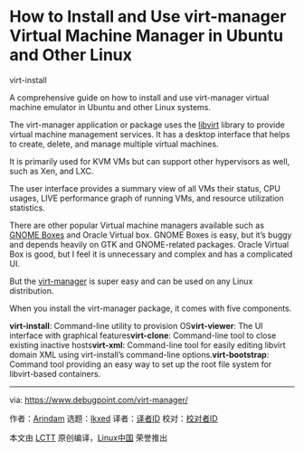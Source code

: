 [#]: subject: "How to Install and Use virt-manager Virtual Machine Manager in Ubuntu and Other Linux"
[#]: via: "https://www.debugpoint.com/virt-manager/"
[#]: author: "Arindam https://www.debugpoint.com/author/admin1/"
[#]: collector: "lkxed"
[#]: translator: " "
[#]: reviewer: " "
[#]: publisher: " "
[#]: url: " "

How to Install and Use virt-manager Virtual Machine Manager in Ubuntu and Other Linux
======
virt-install

A comprehensive guide on how to install and use virt-manager virtual machine emulator in Ubuntu and other Linux systems.

The virt-manager application or package uses the [libvirt][1] library to provide virtual machine management services. It has a desktop interface that helps to create, delete, and manage multiple virtual machines.

It is primarily used for KVM VMs but can support other hypervisors as well, such as Xen, and LXC.

The user interface provides a summary view of all VMs their status, CPU usages, LIVE performance graph of running VMs, and resource utilization statistics.

There are other popular Virtual machine managers available such as [GNOME Boxes][2] and Oracle Virtual box. GNOME Boxes is easy, but it’s buggy and depends heavily on GTK and GNOME-related packages. Oracle Virtual Box is good, but I feel it is unnecessary and complex and has a complicated UI.

But the [virt-manager][3] is super easy and can be used on any Linux distribution.

When you install the virt-manager package, it comes with five components.

**virt-install**: Command-line utility to provision OS**virt-viewer**: The UI interface with graphical features**virt-clone**: Command-line tool to close existing inactive hosts**virt-xml**: Command-line tool for easily editing libvirt domain XML using virt-install’s command-line options.**virt-bootstrap**: Command tool providing an easy way to set up the root file system for libvirt-based containers.

--------------------------------------------------------------------------------

via: https://www.debugpoint.com/virt-manager/

作者：[Arindam][a]
选题：[lkxed][b]
译者：[译者ID](https://github.com/译者ID)
校对：[校对者ID](https://github.com/校对者ID)

本文由 [LCTT](https://github.com/LCTT/TranslateProject) 原创编译，[Linux中国](https://linux.cn/) 荣誉推出

[a]: https://www.debugpoint.com/author/admin1/
[b]: https://github.com/lkxed
[1]: https://libvirt.org/manpages/libvirtd.html
[2]: https://www.debugpoint.com/install-use-gnome-boxes/
[3]: https://virt-manager.org/
